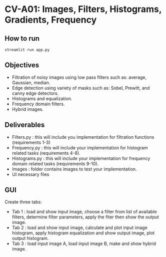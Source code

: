 # CV-A01: Images, Filters, Histograms, Gradients, Frequency

## How to run
```
streamlit run app.py
```
## Objectives
- Filtration of noisy images using low pass filters such as: average, Gaussian, median.
- Edge detection using variety of masks such as: Sobel, Prewitt, and canny edge detectors.
- Histograms and equalization.
- Frequency domain filters.
- Hybrid images.


## Deliverables
- Filters.py : this will include you implementation for filtration functions (requirements 1-3)
- Frequency.py : this will include your implementation for histogram related tasks (requirements 4-8).
- Histograms.py : this will include your implementation for frequency domain related tasks (requirements 9-10).
- Images : folder contains images to test your implementation.
- UI necessary files

## GUI
Create three tabs:
- Tab 1 : load and show input image, choose a filter from list of available filters, determine filter parameters, apply the fiter then show the output image.
- Tab 2 : load and show input image, calculate and plot input image histogram, apply histogram equalization and show output image, plot output histogram.
- Tab 3 : load input image A, load input image B, make and show hybrid image.
